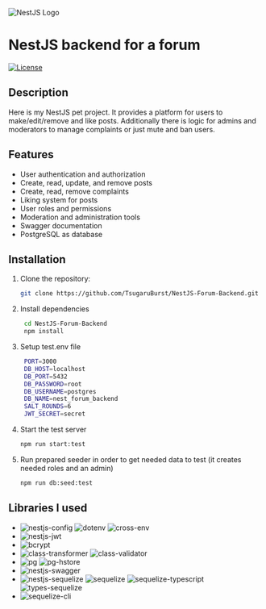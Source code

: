 ![NestJS Logo](https://nestjs.com/img/logo_text.svg) 
# NestJS backend for a forum

[![License](https://img.shields.io/badge/license-MIT-blue.svg)](https://opensource.org/licenses/MIT)

## Description
Here is my NestJS pet project. It provides a platform for users to make/edit/remove and like posts. Additionally there is logic for admins and moderators to manage complaints or just mute and ban users.

## Features
- User authentication and authorization
- Create, read, update, and remove posts
- Create, read, remove complaints
- Liking system for posts
- User roles and permissions
- Moderation and administration tools
- Swagger documentation
- PostgreSQL as database

## Installation

1. Clone the repository:

   ```bash
   git clone https://github.com/TsugaruBurst/NestJS-Forum-Backend.git

2. Install dependencies
   ```bash
    cd NestJS-Forum-Backend
    npm install

3. Setup test.env file
   ```bash
    PORT=3000
    DB_HOST=localhost
    DB_PORT=5432
    DB_PASSWORD=root
    DB_USERNAME=postgres
    DB_NAME=nest_forum_backend
    SALT_ROUNDS=6
    JWT_SECRET=secret

4. Start the test server
   ```bash
   npm run start:test

5. Run prepared seeder in order to get needed data to test (it creates needed roles and an admin)
   ```bash
   npm run db:seed:test

## Libraries I used
- ![nestjs-config](https://img.shields.io/badge/%40nestjs%2Fconfig-configuration-%23E0234E) ![dotenv](https://img.shields.io/badge/dotenv-configuration-%23E0234E) ![cross-env](https://img.shields.io/badge/cross--env-environment-%23E0234E)
- ![nestjs-jwt](https://img.shields.io/badge/%40nestjs%2Fjwt-authentication-%236DB33F)
- ![bcrypt](https://img.shields.io/badge/bcrypt-hashing-%2346BC99)
- ![class-transformer](https://img.shields.io/badge/class--transformer-data--transformator-%239E7EFC) ![class-validator](https://img.shields.io/badge/class--validator-data--validation-%239E7EFC)
- ![pg](https://img.shields.io/badge/pg-database--driver-%23047AED) ![pg-hstore](https://img.shields.io/badge/pg--hstore-database--driver-%23047AED)
- ![nestjs-swagger](https://img.shields.io/badge/%40nestjs%2Fswagger-api--documentation-%23F8941D)
- ![nestjs-sequelize](https://img.shields.io/badge/%40nestjs%2Fsequelize-database--orm-%237991A8) ![sequelize](https://img.shields.io/badge/sequelize-database--orm-%237991A8) ![sequelize-typescript](https://img.shields.io/badge/sequelize--typescript-database--orm-%237991A8) ![types-sequelize](https://img.shields.io/badge/%40types%2Fsequelize-database--orm--types-%237991A8)
- ![sequelize-cli](https://img.shields.io/badge/%40sequelize%2Fcli-db--cli-%CC397BFF)

